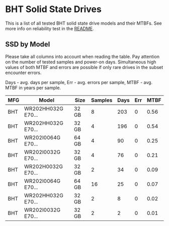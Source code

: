 BHT Solid State Drives
======================

This is a list of all tested BHT solid state drive models and their MTBFs. See
more info on reliability test in the [README](https://github.com/linuxhw/SMART).

SSD by Model
------------

Please take all columns into account when reading the table. Pay attention on the
number of tested samples and power-on days. Simultaneous high values of both MTBF
and errors are possible if only rare drives in the subset encounter errors.

Days - avg. days per sample,
Err  - avg. errors per sample,
MTBF - avg. MTBF in years per sample.

| MFG       | Model              | Size   | Samples | Days  | Err   | MTBF |
|-----------|--------------------|--------|---------|-------|-------|------|
| BHT       | WR202HH032G E70... | 32 GB  | 8       | 203   | 0     | 0.56   |
| BHT       | WR202HH032G E70... | 32 GB  | 4       | 196   | 0     | 0.54   |
| BHT       | WR202I0064G E70... | 64 GB  | 4       | 90    | 0     | 0.25   |
| BHT       | WR202I0032G E70... | 32 GB  | 4       | 76    | 0     | 0.21   |
| BHT       | WR202H0032G E70... | 32 GB  | 2       | 34    | 0     | 0.09   |
| BHT       | WR202I0064G E70... | 64 GB  | 16      | 25    | 0     | 0.07   |
| BHT       | WR202HH032G E70... | 32 GB  | 2       | 8     | 0     | 0.02   |
| BHT       | WR202I0032G E70... | 32 GB  | 2       | 2     | 0     | 0.01   |
